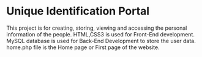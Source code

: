 # Unique Identification Portal
This project is for creating, storing, viewing and accessing the personal information of the people.
HTML,CSS3 is used for Front-End development.
MySQL database is used for Back-End Development to store the user data.
home.php file is the Home page or First page of the website.
